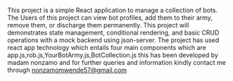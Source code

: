 This project is a simple React application to manage a collection of bots.
The Users of this project can view bot profiles, add them to their army, remove them, or discharge them permanently.
This project will demonstrates state management, conditional rendering, and basic CRUD operations with a mock backend using json-server.
The project has used react app technology which entails four main components which are app.js,rob.js,YourBotArmy.js,BotCollection.js
this has been developed by madam nonzamo and for further queries and information kindly contact me through nonzamomwende57@gmail.com
